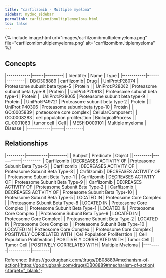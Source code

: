 ```yaml
---
title: "carfilzomib - Multiple myeloma"
sidebar: mydoc_sidebar
permalink: carfilzomibmultiplemyeloma.html
toc: false 
---
```


{% include image.html url="images/carfilzomibmultiplemyeloma.png" file="carfilzomibmultiplemyeloma.png" alt="carfilzomibmultiplemyeloma" %}

## Concepts

|------------|------|---------|
| Identifier | Name | Type    |
|------------|------|---------|
| DB:DB08889 | carfilzomib | Drug |
| UniProt:P28074 | Proteasome subunit beta type-5 | Protein |
| UniProt:P28062 | Proteasome subunit beta type-8 | Protein |
| UniProt:P20618 | Proteasome subunit beta type-1 | Protein |
| UniProt:P28065 | Proteasome subunit beta type-9 | Protein |
| UniProt:P49721 | Proteasome subunit beta type-2 | Protein |
| UniProt:P40306 | Proteasome subunit beta type-10 | Protein |
| GO:0005839 | proteosome core complex | CellularComponent |
| GO:0008283 | cell population proliferation | BiologicalProcess |
| CL:0001063 | tumor cell | Cell |
| MESH:D009101 | Multiple myeloma | Disease |
|------------|------|---------|

## Relationships

|---------|-----------|---------|
| Subject | Predicate | Object  |
|---------|-----------|---------|
| Carfilzomib | DECREASES ACTIVITY OF | Proteasome Subunit Beta Type-5 |
| Carfilzomib | DECREASES ACTIVITY OF | Proteasome Subunit Beta Type-8 |
| Carfilzomib | DECREASES ACTIVITY OF | Proteasome Subunit Beta Type-1 |
| Carfilzomib | DECREASES ACTIVITY OF | Proteasome Subunit Beta Type-9 |
| Carfilzomib | DECREASES ACTIVITY OF | Proteasome Subunit Beta Type-2 |
| Carfilzomib | DECREASES ACTIVITY OF | Proteasome Subunit Beta Type-10 |
| Proteasome Subunit Beta Type-5 | LOCATED IN | Proteosome Core Complex |
| Proteasome Subunit Beta Type-8 | LOCATED IN | Proteosome Core Complex |
| Proteasome Subunit Beta Type-1 | LOCATED IN | Proteosome Core Complex |
| Proteasome Subunit Beta Type-9 | LOCATED IN | Proteosome Core Complex |
| Proteasome Subunit Beta Type-2 | LOCATED IN | Proteosome Core Complex |
| Proteasome Subunit Beta Type-10 | LOCATED IN | Proteosome Core Complex |
| Proteosome Core Complex | POSITIVELY CORRELATED WITH | Cell Population Proliferation |
| Cell Population Proliferation | POSITIVELY CORRELATED WITH | Tumor Cell |
| Tumor Cell | POSITIVELY CORRELATED WITH | Multiple Myeloma |
|---------|-----------|---------|

Reference: [https://go.drugbank.com/drugs/DB08889#mechanism-of-action](https://go.drugbank.com/drugs/DB08889#mechanism-of-action){:target="_blank"}